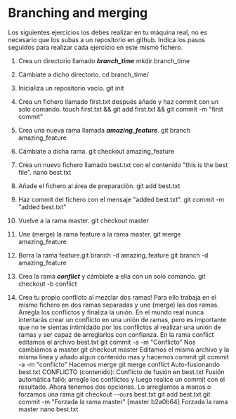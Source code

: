 # Branching and merging

Los siguientes ejercicios los debes realizar en tu máquina real, no es necesario que los subas a un repositorio en github. Indica los pasos seguidos para realizar cada ejercicio en este mismo fichero.

1. Crea un directorio llamado _**branch_time**_
mkdir branch_time

2. Cámbiate a dicho directorio.
cd branch_time/

3. Inicializa un repositorio vacío.
git init

4. Crea un fichero llamado first.txt después añade y haz commit con un solo comando.
touch first.txt && git add first.txt && git commit -m "first commit"

5. Crea una nueva rama llamada _**amazing_feature**_.
 git branch amazing_feature

6. Cámbiate a dicha rama.
git checkout amazing_feature 

7. Crea un nuevo fichero llamado best.txt con el contenido "this is the best file".
nano best.txt 

8. Añade el fichero al área de preparación.
git add best.txt 

9. Haz commit del fichero con el mensaje "added best.txt".
git commit -m "added best.txt"

10. Vuelve a la rama master.
git checkout master

11. Une (merge) la rama feature a la rama master.
git merge amazing_feature 

12. Borra la rama feature.git branch -d amazing_feature 
git branch -d amazing_feature 

13. Crea la rama _**conflict**_ y cámbiate a ella con un solo comando.
git checkout -b conflict

14. Crea tu propio conflicto al mezclar dos ramas! Para ello trabaja en el mismo fichero en dos ramas separadas y une (merge) las dos ramas. Arregla los conflictos y finaliza la unión. En el mundo real nunca intentarás crear un conflicto en una unión de ramas, pero es importante que no te sientas intimidado por los conflictos al realizar una unión de ramas y ser capaz de arreglarlos con confianza.
En la rama conflict editamos el archivo best.txt
git commit -a -m "Conflicto"
Nos cambiamos a master
git checkout master
Editamos el mismo archivo y la misma linea y añado algun contenido mas y hacemos commit
 git commit -a -m "conflicto"
Hacemos merge 
git merge conflict
Auto-fusionando best.txt
CONFLICTO (contenido): Conflicto de fusión en best.txt
Fusión automática falló; arregle los conflictos y luego realice un commit con el resultado.
Ahora tenemos dos opciones. Lo arreglamos a manos o forzamos una rama
git checkout --ours best.txt
git add best.txt 
git commit -m "Forzada la rama master"
[master b2a0b64] Forzada la rama master
nano best.txt 

